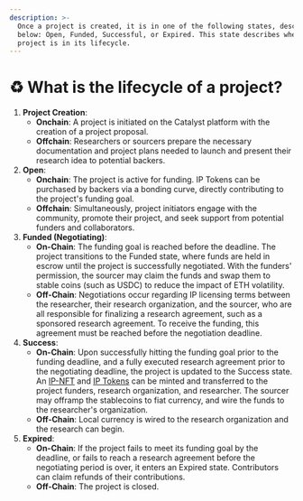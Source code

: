 ```yaml
---
description: >-
  Once a project is created, it is in one of the following states, described
  below: Open, Funded, Successful, or Expired. This state describes where the
  project is in its lifecycle.
---
```


# ♻️ What is the lifecycle of a project?

1. **Project Creation**:
   * **Onchain**: A project is initiated on the Catalyst platform with the creation of a project proposal.
   * **Offchain**: Researchers or sourcers prepare the necessary documentation and project plans needed to launch and present their research idea to potential backers.
2. **Open**:
   * **Onchain**:  The project is active for funding. IP Tokens can be purchased by backers via a bonding curve, directly contributing to the project's funding goal.
   * **Offchain**: Simultaneously, project initiators engage with the community, promote their project, and seek support from potential funders and collaborators.
3. **Funded (Negotiating)**:
   * **On-Chain**: The funding goal is reached before the deadline. The project transitions to the Funded state, where funds are held in escrow until the project is successfully negotiated. With the funders' permission, the sourcer may claim the funds and swap them to stable coins (such as USDC) to reduce the impact of ETH volatility.
   * **Off-Chain**: Negotiations occur regarding IP licensing terms between the researcher, their research organization, and the sourcer, who are all responsible for finalizing a research agreement, such as a sponsored research agreement. To receive the funding, this agreement must be reached before the negotiation deadline.
4. **Success**:
   * **On-Chain**: Upon successfully hitting the funding goal prior to the funding deadline, and a fully executed research agreement prior to the negotiating deadline, the project is updated to the Success state. An [IP-NFT](https://docs.molecule.to/documentation/ip-nfts/intro-to-ip-nft) and [IP Tokens](https://docs.molecule.to/documentation/ip-tokens/what-are-ipts) can be minted and transferred to the project funders, research organization, and researcher. The sourcer may offramp the stablecoins to fiat currency, and wire the funds to the researcher's organization.
   * **Off-Chain**: Local currency is wired to the research organization and the research can begin.
5. **Expired**:
   * **On-Chain**: If the project fails to meet its funding goal by the deadline, or fails to reach a research agreement before the negotiating period is over, it enters an Expired state. Contributors can claim refunds of their contributions.
   * **Off-Chain**: The project is closed.
